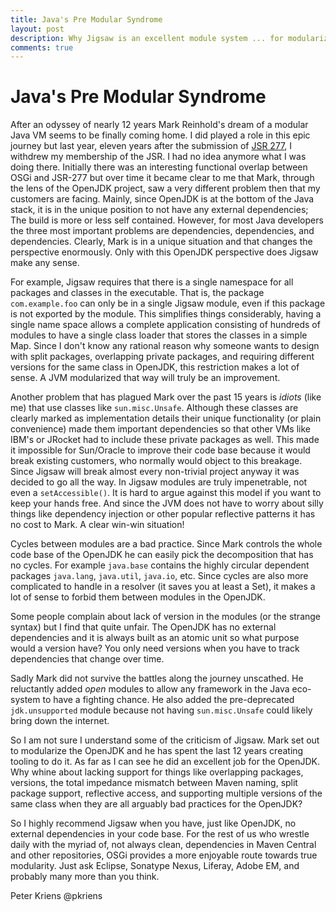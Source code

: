 ```yaml
---
title: Java's Pre Modular Syndrome
layout: post
description: Why Jigsaw is an excellent module system ... for modularizing OpenJDK
comments: true
---
```

# Java's Pre Modular Syndrome

After an odyssey of nearly 12 years Mark Reinhold's dream of a modular Java VM seems to be finally coming home. I did played a role in this epic journey but last year, eleven years after the submission of [JSR 277][1], I withdrew my membership of the JSR. I had no idea anymore what I was doing there. Initially there was an interesting functional overlap between OSGi and JSR-277 but over time it became clear to me that Mark, through the lens of the OpenJDK project, saw a very different problem then that my customers are facing. Mainly, since OpenJDK is at the bottom of the Java stack, it is in the unique position to not have any external dependencies; The build is more or less self contained. However, for most Java developers the three most important problems are dependencies, dependencies, and dependencies. Clearly, Mark is in a unique situation and that changes the perspective enormously. Only with this OpenJDK perspective does Jigsaw make any sense.

For example, Jigsaw requires that there is a single namespace for all packages and classes in the executable. That is, the package `com.example.foo` can only be in a single Jigsaw module, even if this package is not exported by the module. This simplifies things considerably, having a single name space allows a complete application consisting of hundreds of modules to have a single  class loader that stores the classes in a simple Map. Since I don't know  any rational reason  why someone wants to design with split packages, overlapping private  packages, and requiring different  versions for the same class in OpenJDK, this restriction makes a lot of sense. A JVM modularized that way  will truly be an improvement.

Another problem that has plagued Mark over the past 15 years is _idiots_ (like me) that use classes like  `sun.misc.Unsafe`. Although these classes are clearly marked as implementation details their unique functionality (or plain convenience) made them important dependencies so that other VMs like IBM's or JRocket had to include these private packages as well. This made it impossible for Sun/Oracle to improve their code base because it would break existing customers, who normally would object to this breakage. Since Jigsaw will break almost every non-trivial project anyway it was decided to go all the way. In Jigsaw modules are truly  impenetrable, not even a `setAccessible()`. It is hard to argue against this model if you want to keep your hands free. And since the JVM does not have to worry about silly things like dependency injection or other popular reflective patterns it has no cost to Mark. A clear win-win situation! 

Cycles between modules are a bad practice. Since Mark controls the whole code base of the OpenJDK he can easily pick the decomposition that has no cycles. For example `java.base` contains the highly circular dependent packages `java.lang`, `java.util`, `java.io`, etc. Since cycles are also more complicated to handle in a resolver (it saves you at least a Set), it makes a lot of sense to forbid them between modules in the OpenJDK. 

Some people complain about lack of version in the modules (or the strange syntax) but I find that quite unfair. The OpenJDK has no external dependencies and it is always built as an atomic unit so what purpose would a version have? You only need versions when you have to track dependencies that change over time. 

Sadly Mark did not survive the battles along the journey unscathed. He reluctantly added _open_ modules to allow any framework in the Java eco-system to have a fighting chance. He also added the pre-deprecated `jdk.unsupported` module because not having `sun.misc.Unsafe` could likely bring down the internet.  

So I am not sure I understand some of the criticism of Jigsaw. Mark set out to modularize the OpenJDK and he has spent the last 12 years creating tooling to do it.  As far as I can see he did an excellent job for the OpenJDK. Why whine about lacking support for things like overlapping packages, versions, the total impedance mismatch between Maven naming, split package support, reflective access, and supporting multiple versions of the same class when they are all arguably bad practices for the OpenJDK?

So I highly recommend Jigsaw when you have, just like OpenJDK, no external dependencies in your code base. For the rest of us who wrestle daily with the myriad of, not always clean, dependencies in Maven Central and other repositories, OSGi provides a more enjoyable route towards true modularity. Just ask Eclipse, Sonatype Nexus, Liferay, Adobe EM, and probably many more than you think.

  Peter Kriens
  @pkriens

[1]: https://jcp.org/en/jsr/detail?id=277
